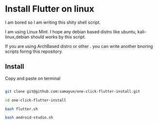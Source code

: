 # Install Flutter on linux

I am bored so I am writing this shity shell script.

I am using Linux Mint.
I hope any debian based distro like ubuntu, kali-linux,debian should works by this script.

If you are using ArchBased distro or other . you can write another bnoring scripts foring this repository.

## Install

Copy and paste on terminal

```bash

git clone git@github.com:samayun/one-click-flutter-install.git

cd one-click-flutter-install

bash flutter.sh

bash android-studio.sh

```
